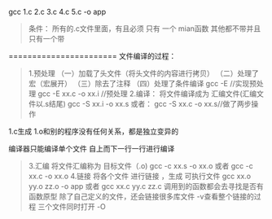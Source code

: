 gcc 1.c 2.c 3.c 4.c 5.c -o app
>条件： 所有的.c文件里面，有且必须 只有 一个 mian函数
>其他都不带并且只有一个带

=======================
文件编译的过程：
>1.预处理
>	（一）加载了头文件（将头文件的内容进行拷贝）
>	（二）处理了宏（宏展开）
>	（三）除去了注释
>	（四）处理了条件编译
>	gcc -E //实现预处理
>	gcc -E xx.c -o xx.i  //预处理
>2.编译：
>	将文件编译成为  汇编文件(汇编文件以.s结尾)
>	gcc -S xx.i -o xx.s
>	或者： gcc -S xx.c -o xx.s//做了两步操作

1.c生成 1.o和别的程序没有任何关系，都是独立变异的

编译器只能编译单个文件
自上而下一行一行进行编译




>3.汇编
>	将文件汇编称为  目标文件（.o)
>	gcc -c xx.s -o xx.o
>或者
>	gcc -c xx.c -o xx.o
>4.链接
>	将各个文件  进行链接  ，生成 可执行文件
>	gcc xx.o yy.o zz.o  -o app
>	或者
>	gcc xx.c yy.c zz.c 
>	调用到的函数都会去寻找是否有函数原型
除了自己定义的文件，还会链接很多库文件
-v查看整个链接的过程
三个文件同时打开 -O 